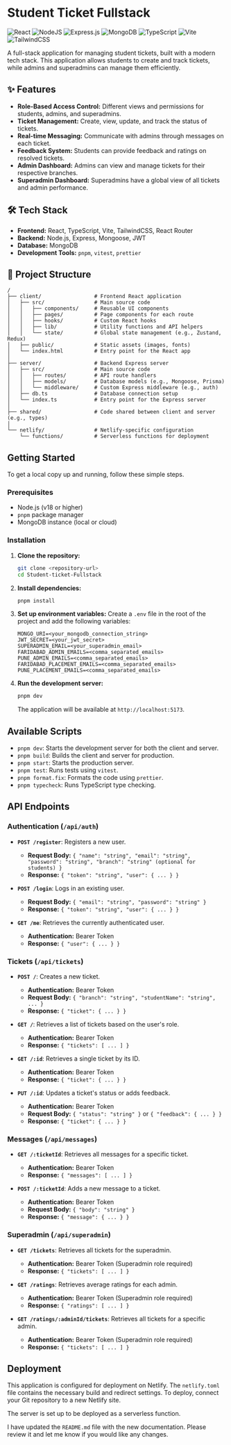 # Student Ticket Fullstack

![React](https://img.shields.io/badge/react-%2320232a.svg?style=for-the-badge&logo=react&logoColor=%2361DAFB)
![NodeJS](https://img.shields.io/badge/node.js-6DA55F?style=for-the-badge&logo=node.js&logoColor=white)
![Express.js](https://img.shields.io/badge/express.js-%23404d59.svg?style=for-the-badge&logo=express&logoColor=%2361DAFB)
![MongoDB](https://img.shields.io/badge/MongoDB-%234ea94b.svg?style=for-the-badge&logo=mongodb&logoColor=white)
![TypeScript](https://img.shields.io/badge/typescript-%23007ACC.svg?style=for-the-badge&logo=typescript&logoColor=white)
![Vite](https://img.shields.io/badge/vite-%23646CFF.svg?style=for-the-badge&logo=vite&logoColor=white)
![TailwindCSS](https://img.shields.io/badge/tailwindcss-%2338B2AC.svg?style=for-the-badge&logo=tailwind-css&logoColor=white)

A full-stack application for managing student tickets, built with a modern tech stack. This application allows students to create and track tickets, while admins and superadmins can manage them efficiently.

## ✨ Features

-   **Role-Based Access Control:** Different views and permissions for students, admins, and superadmins.
-   **Ticket Management:** Create, view, update, and track the status of tickets.
-   **Real-time Messaging:** Communicate with admins through messages on each ticket.
-   **Feedback System:** Students can provide feedback and ratings on resolved tickets.
-   **Admin Dashboard:** Admins can view and manage tickets for their respective branches.
-   **Superadmin Dashboard:** Superadmins have a global view of all tickets and admin performance.

## 🛠️ Tech Stack

-   **Frontend:** React, TypeScript, Vite, TailwindCSS, React Router
-   **Backend:** Node.js, Express, Mongoose, JWT
-   **Database:** MongoDB
-   **Development Tools:** `pnpm`, `vitest`, `prettier`

## 📂 Project Structure

```
/
├── client/                 # Frontend React application
│   ├── src/                # Main source code
│   │   ├── components/     # Reusable UI components
│   │   ├── pages/          # Page components for each route
│   │   ├── hooks/          # Custom React hooks
│   │   ├── lib/            # Utility functions and API helpers
│   │   └── state/          # Global state management (e.g., Zustand, Redux)
│   ├── public/             # Static assets (images, fonts)
│   └── index.html          # Entry point for the React app
│
├── server/                 # Backend Express server
│   ├── src/                # Main source code
│   │   ├── routes/         # API route handlers
│   │   ├── models/         # Database models (e.g., Mongoose, Prisma)
│   │   └── middleware/     # Custom Express middleware (e.g., auth)
│   ├── db.ts               # Database connection setup
│   └── index.ts            # Entry point for the Express server
│
├── shared/                 # Code shared between client and server (e.g., types)
│
└── netlify/                # Netlify-specific configuration
    └── functions/          # Serverless functions for deployment
```


## Getting Started

To get a local copy up and running, follow these simple steps.

### Prerequisites

- Node.js (v18 or higher)
- `pnpm` package manager
- MongoDB instance (local or cloud)

### Installation

1.  **Clone the repository:**
    ```bash
    git clone <repository-url>
    cd Student-ticket-Fullstack
    ```

2.  **Install dependencies:**
    ```bash
    pnpm install
    ```

3.  **Set up environment variables:**
    Create a `.env` file in the root of the project and add the following variables:
    ```
    MONGO_URI=<your_mongodb_connection_string>
    JWT_SECRET=<your_jwt_secret>
    SUPERADMIN_EMAIL=<your_superadmin_email>
    FARIDABAD_ADMIN_EMAILS=<comma_separated_emails>
    PUNE_ADMIN_EMAILS=<comma_separated_emails>
    FARIDABAD_PLACEMENT_EMAILS=<comma_separated_emails>
    PUNE_PLACEMENT_EMAILS=<comma_separated_emails>
    ```

4.  **Run the development server:**
    ```bash
    pnpm dev
    ```
    The application will be available at `http://localhost:5173`.

## Available Scripts

- `pnpm dev`: Starts the development server for both the client and server.
- `pnpm build`: Builds the client and server for production.
- `pnpm start`: Starts the production server.
- `pnpm test`: Runs tests using `vitest`.
- `pnpm format.fix`: Formats the code using `prettier`.
- `pnpm typecheck`: Runs TypeScript type checking.

## API Endpoints

### Authentication (`/api/auth`)

- **`POST /register`**: Registers a new user.
  - **Request Body:** `{ "name": "string", "email": "string", "password": "string", "branch": "string" (optional for students) }`
  - **Response:** `{ "token": "string", "user": { ... } }`

- **`POST /login`**: Logs in an existing user.
  - **Request Body:** `{ "email": "string", "password": "string" }`
  - **Response:** `{ "token": "string", "user": { ... } }`

- **`GET /me`**: Retrieves the currently authenticated user.
  - **Authentication:** Bearer Token
  - **Response:** `{ "user": { ... } }`

### Tickets (`/api/tickets`)

- **`POST /`**: Creates a new ticket.
  - **Authentication:** Bearer Token
  - **Request Body:** `{ "branch": "string", "studentName": "string", ... }`
  - **Response:** `{ "ticket": { ... } }`

- **`GET /`**: Retrieves a list of tickets based on the user's role.
  - **Authentication:** Bearer Token
  - **Response:** `{ "tickets": [ ... ] }`

- **`GET /:id`**: Retrieves a single ticket by its ID.
  - **Authentication:** Bearer Token
  - **Response:** `{ "ticket": { ... } }`

- **`PUT /:id`**: Updates a ticket's status or adds feedback.
  - **Authentication:** Bearer Token
  - **Request Body:** `{ "status": "string" }` or `{ "feedback": { ... } }`
  - **Response:** `{ "ticket": { ... } }`

### Messages (`/api/messages`)

- **`GET /:ticketId`**: Retrieves all messages for a specific ticket.
  - **Authentication:** Bearer Token
  - **Response:** `{ "messages": [ ... ] }`

- **`POST /:ticketId`**: Adds a new message to a ticket.
  - **Authentication:** Bearer Token
  - **Request Body:** `{ "body": "string" }`
  - **Response:** `{ "message": { ... } }`

### Superadmin (`/api/superadmin`)

- **`GET /tickets`**: Retrieves all tickets for the superadmin.
  - **Authentication:** Bearer Token (Superadmin role required)
  - **Response:** `{ "tickets": [ ... ] }`

- **`GET /ratings`**: Retrieves average ratings for each admin.
  - **Authentication:** Bearer Token (Superadmin role required)
  - **Response:** `{ "ratings": [ ... ] }`

- **`GET /ratings/:adminId/tickets`**: Retrieves all tickets for a specific admin.
  - **Authentication:** Bearer Token (Superadmin role required)
  - **Response:** `{ "tickets": [ ... ] }`

## Deployment

This application is configured for deployment on Netlify. The `netlify.toml` file contains the necessary build and redirect settings. To deploy, connect your Git repository to a new Netlify site.

The server is set up to be deployed as a serverless function.

I have updated the `README.md` file with the new documentation. Please review it and let me know if you would like any changes.